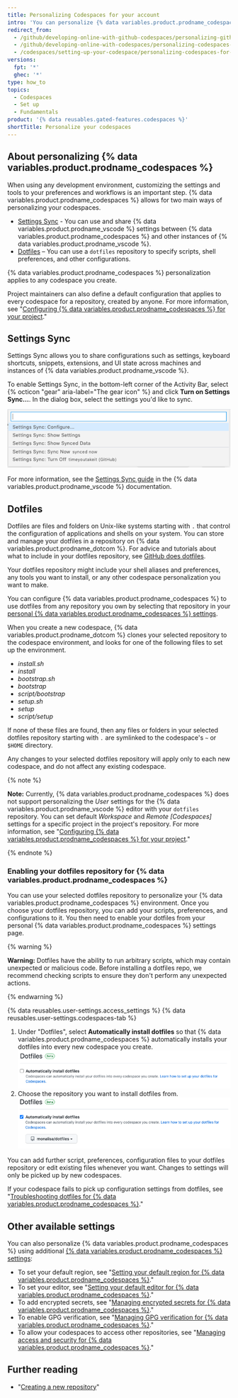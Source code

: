 ```yaml
---
title: Personalizing Codespaces for your account
intro: 'You can personalize {% data variables.product.prodname_codespaces %} by using a `dotfiles` repository on {% data variables.product.product_name %} or by using Settings Sync.'
redirect_from:
  - /github/developing-online-with-github-codespaces/personalizing-github-codespaces-for-your-account
  - /github/developing-online-with-codespaces/personalizing-codespaces-for-your-account
  - /codespaces/setting-up-your-codespace/personalizing-codespaces-for-your-account
versions:
  fpt: '*'
  ghec: '*'
type: how_to
topics:
  - Codespaces
  - Set up
  - Fundamentals
product: '{% data reusables.gated-features.codespaces %}'
shortTitle: Personalize your codespaces
---
```



## About personalizing {% data variables.product.prodname_codespaces %}

When using any development environment, customizing the settings and tools to your preferences and workflows is an important step. {% data variables.product.prodname_codespaces %} allows for two main ways of personalizing your codespaces.

- [Settings Sync](#settings-sync) - You can use and share {% data variables.product.prodname_vscode %} settings between {% data variables.product.prodname_codespaces %} and other instances of {% data variables.product.prodname_vscode %}.
- [Dotfiles](#dotfiles) – You can use a `dotfiles` repository to specify scripts, shell preferences, and other configurations.

{% data variables.product.prodname_codespaces %} personalization applies to any codespace you create.

Project maintainers can also define a default configuration that applies to every codespace for a repository, created by anyone. For more information, see "[Configuring {% data variables.product.prodname_codespaces %} for your project](/github/developing-online-with-codespaces/configuring-codespaces-for-your-project)."

## Settings Sync

Settings Sync allows you to share configurations such as settings, keyboard shortcuts, snippets, extensions, and UI state across machines and instances of {% data variables.product.prodname_vscode %}.

To enable Settings Sync, in the bottom-left corner of the Activity Bar, select {% octicon "gear" aria-label="The gear icon" %} and click **Turn on Settings Sync…**. In the dialog box, select the settings you'd like to sync.

![Setting Sync option in manage menu](/assets/images/help/codespaces/codespaces-manage-settings-sync.png)

For more information, see the [Settings Sync guide](https://code.visualstudio.com/docs/editor/settings-sync) in the {% data variables.product.prodname_vscode %} documentation.

## Dotfiles

Dotfiles are files and folders on Unix-like systems starting with `.` that control the configuration of applications and shells on your system. You can store and manage your dotfiles in a repository on {% data variables.product.prodname_dotcom %}. For advice and tutorials about what to include in your dotfiles repository, see [GitHub does dotfiles](https://dotfiles.github.io/).

Your dotfiles repository might include your shell aliases and preferences, any tools you want to install, or any other codespace personalization you want to make.

You can configure {% data variables.product.prodname_codespaces %} to use dotfiles from any repository you own by selecting that repository in your [personal {% data variables.product.prodname_codespaces %} settings](https://github.com/settings/codespaces).

When you create a new codespace, {% data variables.product.prodname_dotcom %} clones your selected repository to the codespace environment, and looks for one of the following files to set up the environment.

* _install.sh_
* _install_
* _bootstrap.sh_
* _bootstrap_
* _script/bootstrap_
* _setup.sh_
* _setup_
* _script/setup_

If none of these files are found, then any files or folders in your selected dotfiles repository starting with `.` are symlinked to the codespace's `~` or `$HOME` directory.

Any changes to your selected dotfiles repository will apply only to each new codespace, and do not affect any existing codespace.

{% note %}

**Note:** Currently, {% data variables.product.prodname_codespaces %} does not support personalizing the _User_ settings for the {% data variables.product.prodname_vscode %} editor with your `dotfiles` repository. You can set default _Workspace_ and _Remote [Codespaces]_ settings for a specific project in the project's repository. For more information, see "[Configuring {% data variables.product.prodname_codespaces %} for your project](/github/developing-online-with-codespaces/configuring-codespaces-for-your-project#creating-a-custom-codespace-configuration)."

{% endnote %}

### Enabling your dotfiles repository for {% data variables.product.prodname_codespaces %}

You can use your selected dotfiles repository to personalize your {% data variables.product.prodname_codespaces %} environment. Once you choose your dotfiles repository, you can add your scripts, preferences, and configurations to it. You then need to enable your dotfiles from your personal {% data variables.product.prodname_codespaces %} settings page.

{% warning %}

**Warning:** Dotfiles have the ability to run arbitrary scripts, which may contain unexpected or malicious code. Before installing a dotfiles repo, we recommend checking scripts to ensure they don't perform any unexpected actions.

{% endwarning %}

{% data reusables.user-settings.access_settings %}
{% data reusables.user-settings.codespaces-tab %}
1. Under "Dotfiles", select **Automatically install dotfiles** so that {% data variables.product.prodname_codespaces %} automatically installs your dotfiles into every new codespace you create.
   ![Installing dotfiles](/assets/images/help/codespaces/install-custom-dotfiles.png)
2. Choose the repository you want to install dotfiles from.
   ![Selecting a dotfiles repo](/assets/images/help/codespaces/select-dotfiles-repo.png)

You can add further script, preferences, configuration files to your dotfiles repository or edit existing files whenever you want. Changes to settings will only be picked up by new codespaces.

If your codespace fails to pick up configuration settings from dotfiles, see "[Troubleshooting dotfiles for {% data variables.product.prodname_codespaces %}](/codespaces/troubleshooting/troubleshooting-dotfiles-for-codespaces)."

## Other available settings

You can also personalize {% data variables.product.prodname_codespaces %} using additional [{% data variables.product.prodname_codespaces %} settings](https://github.com/settings/codespaces):

- To set your default region, see "[Setting your default region for {% data variables.product.prodname_codespaces %}](/codespaces/managing-your-codespaces/setting-your-default-region-for-codespaces)."
- To set your editor, see "[Setting your default editor for {% data variables.product.prodname_codespaces %}](/codespaces/managing-your-codespaces/setting-your-default-editor-for-codespaces)."
- To add encrypted secrets, see "[Managing encrypted secrets for {% data variables.product.prodname_codespaces %}](/github/developing-online-with-codespaces/managing-encrypted-secrets-for-codespaces)."
- To enable GPG verification, see "[Managing GPG verification for {% data variables.product.prodname_codespaces %}](/github/developing-online-with-codespaces/managing-gpg-verification-for-codespaces)."
- To allow your codespaces to access other repositories, see "[Managing access and security for {% data variables.product.prodname_codespaces %}](/github/developing-online-with-codespaces/managing-access-and-security-for-codespaces)."

## Further reading

* "[Creating a new repository](/github/creating-cloning-and-archiving-repositories/creating-a-new-repository)"
